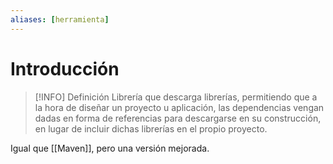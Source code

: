 ```yaml
---
aliases: [herramienta]
---
```


# Introducción
> [!INFO] Definición
> Librería que descarga librerías, permitiendo que a la hora de diseñar un proyecto u aplicación, las dependencias vengan dadas en forma de referencias para descargarse en su construcción, en lugar de incluir dichas librerías en el propio proyecto.

Igual que [[Maven]], pero una versión mejorada.
